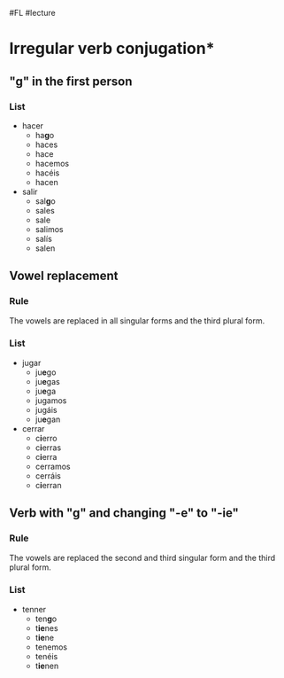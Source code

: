 #FL #lecture 

# Irregular verb conjugation\*
## "g" in the first person
### List
- hacer
	- ha**g**o
	- haces
	- hace
	- hacemos
	- hacéis
	- hacen
- salir
	- sal**g**o
	- sales
	- sale
	- salimos
	- salís
	- salen

## Vowel replacement
### Rule
The vowels are replaced in all singular forms and the third plural form.

### List
- jugar
	- ju**e**go
	- ju**e**gas
	- ju**e**ga
	- jugamos
	- jugáis
	- ju**e**gan
- cerrar
	- c**i**erro
	- c**i**erras
	- c**i**erra
	- cerramos
	- cerráis
	- c**i**erran

## Verb with "g" and changing "-e" to "-ie"
### Rule
The vowels are replaced the second and third singular form and the third plural form.

### List
- tenner
	- ten**g**o
	- t**ie**nes
	- t**ie**ne
	- tenemos
	- tenéis
	- t**ie**nen